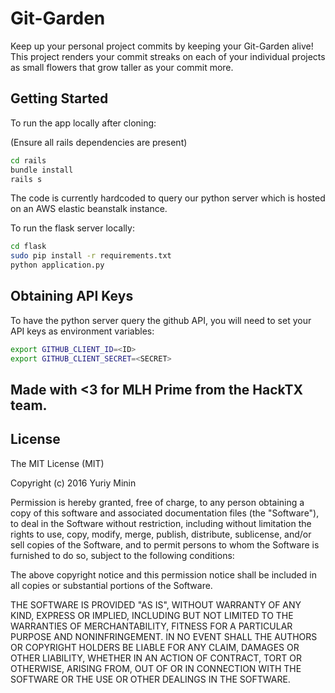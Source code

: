 Git-Garden
=======================

Keep up your personal project commits by keeping your Git-Garden alive! This project renders your commit streaks on each of your individual projects
as small flowers that grow taller as your commit more.

Getting Started
---------------

To run the app locally after cloning:

(Ensure all rails dependencies are present)

```bash
cd rails
bundle install
rails s
```

The code is currently hardcoded to query our python server which is hosted on an AWS elastic beanstalk instance.

To run the flask server locally:

```bash
cd flask
sudo pip install -r requirements.txt
python application.py
```

Obtaining API Keys
------------------

To have the python server query the github API, you will need to set your API keys as environment variables:
```bash
export GITHUB_CLIENT_ID=<ID>
export GITHUB_CLIENT_SECRET=<SECRET>
```
## Made with <3 for MLH Prime from the HackTX team.

License
-------

The MIT License (MIT)

Copyright (c) 2016 Yuriy Minin

Permission is hereby granted, free of charge, to any person obtaining a copy of this software and associated documentation files (the "Software"), to deal in the Software without restriction, including without limitation the rights to use, copy, modify, merge, publish, distribute, sublicense, and/or sell copies of the Software, and to permit persons to whom the Software is furnished to do so, subject to the following conditions:

The above copyright notice and this permission notice shall be included in all copies or substantial portions of the Software.

THE SOFTWARE IS PROVIDED "AS IS", WITHOUT WARRANTY OF ANY KIND, EXPRESS OR IMPLIED, INCLUDING BUT NOT LIMITED TO THE WARRANTIES OF MERCHANTABILITY, FITNESS FOR A PARTICULAR PURPOSE AND NONINFRINGEMENT. IN NO EVENT SHALL THE AUTHORS OR COPYRIGHT HOLDERS BE LIABLE FOR ANY CLAIM, DAMAGES OR OTHER LIABILITY, WHETHER IN AN ACTION OF CONTRACT, TORT OR OTHERWISE, ARISING FROM, OUT OF OR IN CONNECTION WITH THE SOFTWARE OR THE USE OR OTHER DEALINGS IN THE SOFTWARE.
